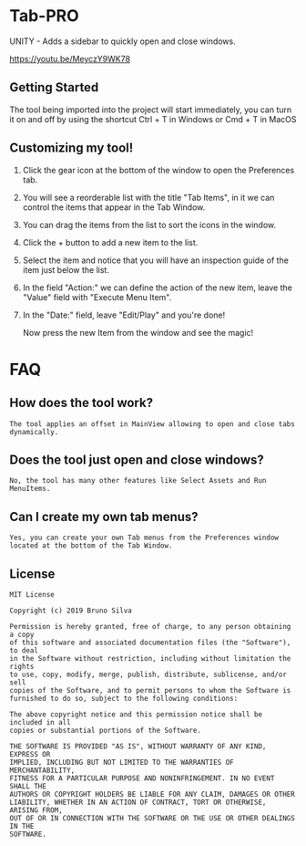 # Tab-PRO
UNITY - Adds a sidebar to quickly open and close windows.

https://youtu.be/MeyczY9WK78

## Getting Started

The tool being imported into the project will start immediately, you can turn it on and off by using the shortcut Ctrl + T in Windows or Cmd + T in MacOS

## Customizing my tool!

1. Click the gear icon at the bottom of the window to open the Preferences tab.

2. You will see a reorderable list with the title "Tab Items", in it we can control the items that appear in the Tab Window.

3. You can drag the items from the list to sort the icons in the window.

4. Click the + button to add a new item to the list.

5. Select the item and notice that you will have an inspection guide of the item just below the list.

6. In the field "Action:" we can define the action of the new item, leave the "Value" field with "Execute Menu Item".

7. In the "Date:" field, leave "Edit/Play" and you're done!

	Now press the new Item from the window and see the magic!


# FAQ

## How does the tool work?

	The tool applies an offset in MainView allowing to open and close tabs dynamically.

## Does the tool just open and close windows?

	No, the tool has many other features like Select Assets and Run MenuItems.

## Can I create my own tab menus?

	Yes, you can create your own Tab menus from the Preferences window located at the bottom of the Tab Window.

## License

```
MIT License

Copyright (c) 2019 Bruno Silva

Permission is hereby granted, free of charge, to any person obtaining a copy
of this software and associated documentation files (the "Software"), to deal
in the Software without restriction, including without limitation the rights
to use, copy, modify, merge, publish, distribute, sublicense, and/or sell
copies of the Software, and to permit persons to whom the Software is
furnished to do so, subject to the following conditions:

The above copyright notice and this permission notice shall be included in all
copies or substantial portions of the Software.

THE SOFTWARE IS PROVIDED "AS IS", WITHOUT WARRANTY OF ANY KIND, EXPRESS OR
IMPLIED, INCLUDING BUT NOT LIMITED TO THE WARRANTIES OF MERCHANTABILITY,
FITNESS FOR A PARTICULAR PURPOSE AND NONINFRINGEMENT. IN NO EVENT SHALL THE
AUTHORS OR COPYRIGHT HOLDERS BE LIABLE FOR ANY CLAIM, DAMAGES OR OTHER
LIABILITY, WHETHER IN AN ACTION OF CONTRACT, TORT OR OTHERWISE, ARISING FROM,
OUT OF OR IN CONNECTION WITH THE SOFTWARE OR THE USE OR OTHER DEALINGS IN THE
SOFTWARE.
```
